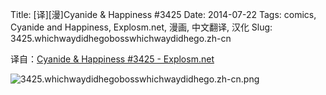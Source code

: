 Title: [译][漫]Cyanide & Happiness #3425
Date: 2014-07-22
Tags: comics, Cyanide and Happiness, Explosm.net, 漫画, 中文翻译, 汉化
Slug: 3425.whichwaydidhegobosswhichwaydidhego.zh-cn

译自：[Cyanide & Happiness #3425 - Explosm.net](http://explosm.net/comics/3425/)


![3425.whichwaydidhegobosswhichwaydidhego.zh-cn.png](/static/images/comics/3425.whichwaydidhegobosswhichwaydidhego.zh-cn.png)
